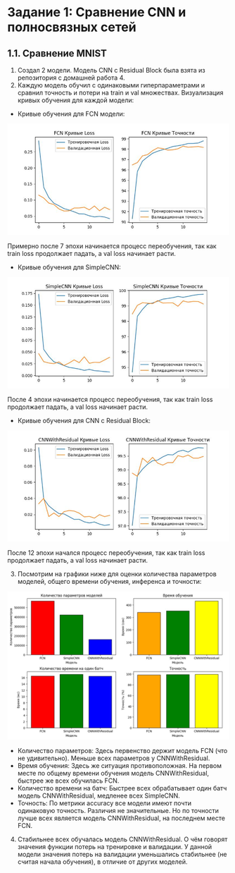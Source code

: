 # Задание 1: Сравнение CNN и полносвязных сетей
## 1.1. Сравнение MNIST

1. Создал 2 модели. Модель CNN с Residual Block была взята из репозитория с домашней работа 4.
2. Каждую модель обучил с одинаковыми гиперпараметрами и сравнил точность и потери на train и val множествах. Визуализация кривых обучения для каждой модели:

- Кривые обучения для FCN модели:

![Image alt](https://github.com/ryabov3/Fundamentals_of_DL_AI/blob/main/%D0%94%D0%BE%D0%BC%D0%B0%D1%88%D0%BD%D1%8F%D1%8F%20%D1%80%D0%B0%D0%B1%D0%BE%D1%82%D0%B0%204/plots/FCN_curves_task_1.jpg)

Примерно после 7 эпохи начинается процесс переобучения, так как train loss продолжает падать, а val loss начинает расти.

- Кривые обучения для SimpleCNN:

![Image alt](https://github.com/ryabov3/Fundamentals_of_DL_AI/blob/main/%D0%94%D0%BE%D0%BC%D0%B0%D1%88%D0%BD%D1%8F%D1%8F%20%D1%80%D0%B0%D0%B1%D0%BE%D1%82%D0%B0%204/plots/SimpleCNN_curves_task_1.jpg)

После 4 эпохи начинается процесс переобучения, так как train loss продолжает падать, а val loss начинает расти.

- Кривые обучения для CNN с Residual Block:

![Image alt](https://github.com/ryabov3/Fundamentals_of_DL_AI/blob/main/%D0%94%D0%BE%D0%BC%D0%B0%D1%88%D0%BD%D1%8F%D1%8F%20%D1%80%D0%B0%D0%B1%D0%BE%D1%82%D0%B0%204/plots/CNNWithResidual_curves_task_1.jpg)

После 12 эпохи начался процесс переобучения, так как train loss продолжает падать, а val loss начинает расти.

3. Посмотрим на графики ниже для оценки количества параметров моделей, общего времени обучения, инференса и точности:

![Image alt](https://github.com/ryabov3/Fundamentals_of_DL_AI/blob/main/%D0%94%D0%BE%D0%BC%D0%B0%D1%88%D0%BD%D1%8F%D1%8F%20%D1%80%D0%B0%D0%B1%D0%BE%D1%82%D0%B0%204/plots/comparation_model_parameters_task_1_1.jpg)

- Количество параметров: Здесь первенство держит модель FCN (что не удивительно). Меньше всех параметров у CNNWithResidual.
- Время обучения: Здесь же ситуация противоположная. На первом месте по общему времени обучения модель CNNWithResidual, быстрее же всех обучилась FCN.
- Количество времени на батч: Быстрее всех обрабатывает один батч модель CNNWithResidual, медленее всех SimpleCNN.
- Точность: По метрики accuracy все модели имеют почти одинаковую точность. Различия не значительные. Но по точности лучше всех является модель CNNWithResidual, на последнем месте FCN.

4. Стабильнее всех обучалась модель CNNWithResidual. О чём говорят значения функции потерь на тренировке и валидации. У данной модели значения потерь на валидации уменьшались стабильнее (не считая начала обучения), в отличие от других моделей.
